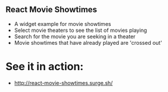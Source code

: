 ## React Movie Showtimes

- A widget example for movie showtimes
- Select movie theaters to see the list of movies playing 
- Search for the movie you are seeking in a theater
- Movie showtimes that have already played are 'crossed out'

# See it in action:

- http://react-movie-showtimes.surge.sh/
